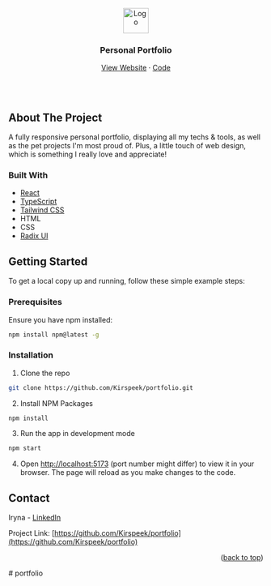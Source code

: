 <div id="top"></div>

<br />
<div align="center">
  <a href="https://www.kirspeek.dev/">
    <img src="src/assets/5.jpg" alt="Logo" height="50px" width="auto" >
  </a>
  
  <h3 align="center">Personal Portfolio</h3>
  <p align="center">
    <a href="https://www.kirspeek.dev/">View Website</a>
    ·
    <a href="https://github.com/Kirspeek/portfolio">Code</a>
  </p>
</div>

<br /><br />

<!-- ABOUT THE PROJECT -->

## About The Project

<p align="center">
   <a href="https://www.kirspeek.dev/">

  </a>
</p>

A fully responsive personal portfolio, displaying all my techs & tools, as well as the pet projects I'm most proud of.
Plus, a little touch of web design, which is something I really love and appreciate!

### Built With

- [React](https://reactjs.org/)
- [TypeScript](https://www.typescriptlang.org/)
- [Tailwind CSS](https://tailwindcss.com/)
- HTML
- CSS
- [Radix UI](https://www.radix-ui.com/)

<!-- GETTING STARTED -->

## Getting Started

To get a local copy up and running, follow these simple example steps:

### Prerequisites

Ensure you have npm installed:

```sh
npm install npm@latest -g
```

### Installation

1. Clone the repo

```sh
git clone https://github.com/Kirspeek/portfolio.git
```

2. Install NPM Packages

```sh
npm install
```

3. Run the app in development mode

```sh
npm start
```

4. Open [http://localhost:5173](http://localhost:5173) (port number might differ) to view it in your browser. The page will reload as you make changes to the code.

## Contact

Iryna - [LinkedIn](https://www.linkedin.com/in/irynacherepenko/)

Project Link: [https://github.com/Kirspeek/portfolio](https://github.com/Kirspeek/portfolio)

<p align="right">(<a href="#top">back to top</a>)</p>
# portfolio
